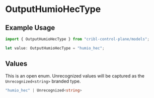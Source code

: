 # OutputHumioHecType

## Example Usage

```typescript
import { OutputHumioHecType } from "cribl-control-plane/models";

let value: OutputHumioHecType = "humio_hec";
```

## Values

This is an open enum. Unrecognized values will be captured as the `Unrecognized<string>` branded type.

```typescript
"humio_hec" | Unrecognized<string>
```